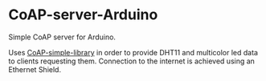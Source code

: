 # CoAP-server-Arduino
Simple CoAP server for Arduino. <br>

Uses [CoAP-simple-library](https://github.com/hirotakaster/CoAP-simple-library) in order to provide DHT11 and multicolor led data to clients requesting them. Connection to the internet is achieved using an Ethernet Shield.
